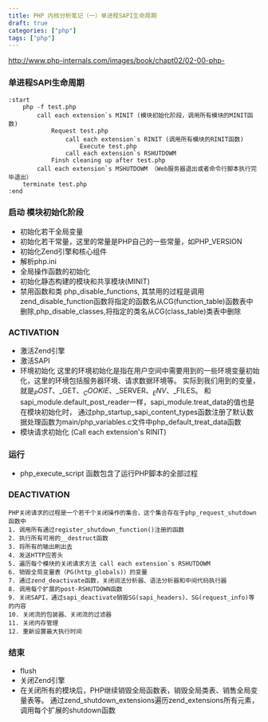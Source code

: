 ```yaml
---
title: PHP 内核分析笔记（一）单进程SAPI生命周期
draft: true
categories: ["php"]
tags: ["php"]
---
```

<inernal class="png">http://www.php-internals.com/images/book/chapt02/02-00-php-</inernal>
### 单进程SAPI生命周期
``` flow 
:start
    php -f test.php
        call each extension`s MINIT (模块初始化阶段，调用所有模块的MINIT函数)
            Request test.php
                call each extension`s RINIT (调用所有模块的RINIT函数)
                    Execute test.php
                call each extension`s RSHUTDOWM
            Finsh cleaning up after test.php
        call each extension`s MSHUTDOWM （Web服务器退出或者命令行脚本执行完毕退出）
    terminate test.php
:end
```

### 启动 模块初始化阶段
 * 初始化若干全局变量
 * 初始化若干常量，这里的常量是PHP自己的一些常量，如PHP_VERSION
 * 初始化Zend引擎和核心组件
 * 解析php.ini
 * 全局操作函数的初始化
 * 初始化静态构建的模块和共享模块(MINIT)
 * 禁用函数和类 php_disable_functions, 其禁用的过程是调用zend_disable_function函数将指定的函数名从CG(function_table)函数表中删除,php_disable_classes,将指定的类名从CG(class_table)类表中删除
 
### ACTIVATION
* 激活Zend引擎
* 激活SAPI
* 环境初始化
  这里的环境初始化是指在用户空间中需要用到的一些环境变量初始化，这里的环境包括服务器环境、请求数据环境等。 实际到我们用到的变量，就是$_POST、$_GET、$_COOKIE、$_SERVER、$_ENV、$_FILES。 和sapi_module.default_post_reader一样，sapi_module.treat_data的值也是在模块初始化时， 通过php_startup_sapi_content_types函数注册了默认数据处理函数为main/php_variables.c文件中php_default_treat_data函数
* 模块请求初始化 (Call each extension's RINIT)
### 运行
* php_execute_script 函数包含了运行PHP脚本的全部过程
### DEACTIVATION
    PHP关闭请求的过程是一个若干个关闭操作的集合，这个集合存在于php_request_shutdown函数中
    1. 调用所有通过register_shutdown_function()注册的函数
    2. 执行所有可用的__destruct函数
    3. 将所有的输出刷出去
    4. 发送HTTP应答头
    5. 遍历每个模块的关闭请求方法 call each extension`s RSHUTDOWM
    6. 销毁全局变量表（PG(http_globals)）的变量
    7. 通过zend_deactivate函数，关闭词法分析器、语法分析器和中间代码执行器
    8. 调用每个扩展的post-RSHUTDOWN函数
    9. 关闭SAPI，通过sapi_deactivate销毁SG(sapi_headers)、SG(request_info)等的内容
    10. 关闭流的包装器、关闭流的过滤器
    11. 关闭内存管理
    12. 重新设置最大执行时间
### 结束
* flush
* 关闭Zend引擎
* 在关闭所有的模块后，PHP继续销毁全局函数表，销毁全局类表、销售全局变量表等。 通过zend_shutdown_extensions遍历zend_extensions所有元素，调用每个扩展的shutdown函数